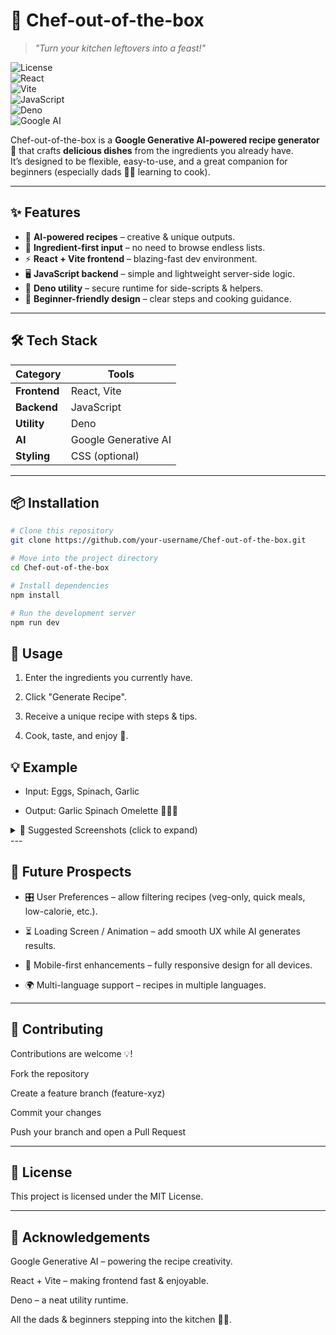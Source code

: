 # 🍳 Chef-out-of-the-box  
> *"Turn your kitchen leftovers into a feast!"*  

![License](https://img.shields.io/badge/License-MIT-green.svg)  
![React](https://img.shields.io/badge/Frontend-React-blue?logo=react)  
![Vite](https://img.shields.io/badge/Bundler-Vite-purple?logo=vite)  
![JavaScript](https://img.shields.io/badge/Backend-JavaScript-yellow?logo=javascript)  
![Deno](https://img.shields.io/badge/Utility-Deno-black?logo=deno)  
![Google AI](https://img.shields.io/badge/Powered%20by-Google%20GenAI-orange?logo=google)  

Chef-out-of-the-box is a **Google Generative AI-powered recipe generator** 🥗 that crafts **delicious dishes** from the ingredients you already have.  
It’s designed to be flexible, easy-to-use, and a great companion for beginners (especially dads 👨‍🍳 learning to cook).  

---

## ✨ Features  

- 🥘 **AI-powered recipes** – creative & unique outputs.  
- 🥦 **Ingredient-first input** – no need to browse endless lists.  
- ⚡ **React + Vite frontend** – blazing-fast dev environment.  
- 🖥️ **JavaScript backend** – simple and lightweight server-side logic.  
- 🦕 **Deno utility** – secure runtime for side-scripts & helpers.  
- 🎯 **Beginner-friendly design** – clear steps and cooking guidance.  

---

## 🛠️ Tech Stack  

| Category       | Tools |
|----------------|-----------------------------|
| **Frontend**   | React, Vite |
| **Backend**    | JavaScript |
| **Utility**    | Deno |
| **AI**         | Google Generative AI |
| **Styling**    | CSS (optional) |

---

## 📦 Installation  

```bash
# Clone this repository
git clone https://github.com/your-username/Chef-out-of-the-box.git  

# Move into the project directory
cd Chef-out-of-the-box  

# Install dependencies
npm install  

# Run the development server
npm run dev
```

## 🎯 Usage

1. Enter the ingredients you currently have.

2. Click "Generate Recipe".

3. Receive a unique recipe with steps & tips.

4. Cook, taste, and enjoy 🍴.

## 💡 Example

* Input: Eggs, Spinach, Garlic

* Output: Garlic Spinach Omelette 🥚🥬🧄

<details> <summary>📸 Suggested Screenshots (click to expand)</summary>

* 🖼️ Project Logo / Banner → add at the very top.

* 📝 Ingredient Input Screen → below Usage.

* 🍲 Generated Recipe Output Page → under Example.
 
* ⚙️ Tech Stack Logos → inside Tech Stack.

* 🎥 Demo GIF / short video → at the bottom (Live Demo).

</details>
---

## 🔮 Future Prospects

- 🎛️ User Preferences – allow filtering recipes (veg-only, quick meals, low-calorie, etc.).

- ⏳ Loading Screen / Animation – add smooth UX while AI generates results.

- 📱 Mobile-first enhancements – fully responsive design for all devices.

- 🌍 Multi-language support – recipes in multiple languages.

--- 

## 🤝 Contributing

Contributions are welcome 💡!

Fork the repository

Create a feature branch (feature-xyz)

Commit your changes

Push your branch and open a Pull Request

---

## 📜 License

This project is licensed under the MIT License.

---

## 🙌 Acknowledgements

Google Generative AI – powering the recipe creativity.

React + Vite – making frontend fast & enjoyable.

Deno – a neat utility runtime.

All the dads & beginners stepping into the kitchen 👨‍🍳.
